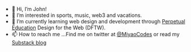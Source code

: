 - 👋 Hi, I’m John!
- 👀 I’m interested in sports, music, web3 and vacations. 
- 🌱 I’m currently learning web design and development through [Perpetual Education](https://perpetual.education/) Design for the Web (DFTW). 
- 📫 How to reach me ...Find me on twitter at [@MiyaoCodes](https://twitter.com/miyaocodes) or read my [Substack blog](https://johnmiyao.substack.com/?utm_source=substack&utm_medium=web&utm_campaign=substack_profile
)

<!---
MiyaoCat/MiyaoCat is a ✨ special ✨ repository because its `README.md` (this file) appears on your GitHub profile.
You can click the Preview link to take a look at your changes.
--->
